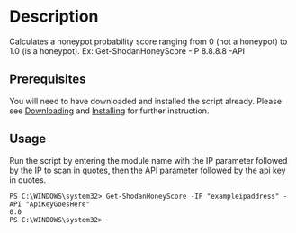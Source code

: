 # Description
Calculates a honeypot probability score ranging from 0 (not a honeypot) to 1.0 (is a honeypot). Ex: Get-ShodanHoneyScore -IP 8.8.8.8 -API

## Prerequisites
You will need to have downloaded and installed the script already. Please see [Downloading](https://github.com/makeitbetter/Shodan_PS#Download) and [Installing](https://github.com/makeitbetter/Shodan_PS#Install) for further instruction.

## Usage
Run the script by entering the module name with the IP parameter followed by the IP to scan in quotes, then the API parameter followed by the api key in quotes.

```
PS C:\WINDOWS\system32> Get-ShodanHoneyScore -IP "exampleipaddress" -API "ApiKeyGoesHere"
0.0
PS C:\WINDOWS\system32>
```

